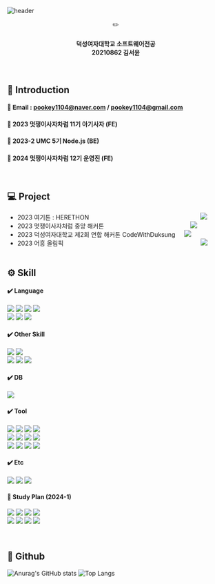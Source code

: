 
![header](https://capsule-render.vercel.app/api?type=waving&color=0:dfd3e4,100:9fd7d3&height=200&section=header&text=SeoYoon's%20Github&fontSize=45&fontAlign=26&fontAlignY=36)

<div align="center">
✏️<br>
<h4>덕성여자대학교 소프트웨어전공<br>
20210862 김서윤</h4>
</div>
<br>

## 📒 Introduction
#### 📌 Email : pookey1104@naver.com / pookey1104@gmail.com
#### 📌 2023 멋쟁이사자차럼 11기 아기사자 (FE)
#### 📌 2023-2 UMC 5기 Node.js (BE)
#### 📌 2024 멋쟁이사자차럼 12기 운영진 (FE)
<br>

## 💻 Project
- 2023 여기톤 : HERETHON⠀⠀⠀⠀⠀⠀⠀⠀⠀⠀⠀⠀⠀⠀⠀⠀⠀ ⠀⠀⠀ ⠀⠀     ⠀⠀<a href="https://github.com/pookey1104/Herethon-1.git"><img src="https://img.shields.io/badge/ANDO-1C4747?style=badge&logo=github&logoColor=white"></a>
- 2023 멋쟁이사자처럼 중앙 해커톤⠀⠀⠀⠀⠀⠀⠀⠀⠀ ⠀ ⠀ ⠀⠀⠀⠀⠀⠀  ⠀<a href="https://github.com/pookey1104/Savior.git"><img src="https://img.shields.io/badge/Savior-412E27?style=badge&logo=github&logoColor=white"></a>
- 2023 덕성여자대학교 제2회 연합 해커톤 CodeWithDuksung⠀⠀<a href="https://github.com/pookey1104/2023-CodeWithDS-04.git"><img src="https://img.shields.io/badge/졸업을도와조-8F183E?style=badge&logo=github&logoColor=white"></a>
- 2023 어흥 올림픽⠀⠀⠀⠀⠀⠀⠀⠀⠀⠀⠀⠀⠀⠀⠀⠀ ⠀ ⠀ ⠀ ⠀ ⠀ ⠀⠀⠀ ⠀⠀     ⠀⠀<a href="https://github.com/pookey1104/AHEUNGTHON_Team_5.git"><img src="https://img.shields.io/badge/Teaming-297FFF?style=badge&logo=github&logoColor=white"></a>
<br> <br>

## ⚙️ Skill
#### ✔️ Language
<img src="https://img.shields.io/badge/c-A8B9CC?style=for-the-badge&logo=c&logoColor=white"> <img src="https://img.shields.io/badge/c++-00599C?style=for-the-badge&logo=c%2B%2B&logoColor=white"> <img src="https://img.shields.io/badge/python-3776AB?style=for-the-badge&logo=python&logoColor=white"> <img src="https://img.shields.io/badge/java-007396?style=for-the-badge&logo=java&logoColor=white"> <br>
<img src="https://img.shields.io/badge/html5-E34F26?style=for-the-badge&logo=html5&logoColor=white"> <img src="https://img.shields.io/badge/css3-1572B6?style=for-the-badge&logo=css3&logoColor=white"> <img src="https://img.shields.io/badge/javascript-F7DF1E?style=for-the-badge&logo=javascript&logoColor=black"> 
<br>

#### ✔️ Other Skill
<img src="https://img.shields.io/badge/react-61DAFB?style=for-the-badge&logo=react&logoColor=white"> <img src="https://img.shields.io/badge/node.js-339933?style=for-the-badge&logo=nodedotjs&logoColor=white"> <br> <img src="https://img.shields.io/badge/jsp-2C2255?style=for-the-badge&logo=jsp&logoColor=white"> <img src="https://img.shields.io/badge/jquery-0769AD?style=for-the-badge&logo=jquery&logoColor=white"> <img src="https://img.shields.io/badge/django-092E20?style=for-the-badge&logo=django&logoColor=white">
<br>

#### ✔️ DB
<img src="https://img.shields.io/badge/mysql-4479A1?style=for-the-badge&logo=mysql&logoColor=white"> 

#### ✔️ Tool
<img src="https://img.shields.io/badge/VS Code-007ACC?style=for-the-badge&logo=visualstudiocode&logoColor=white"> <img src="https://img.shields.io/badge/visual studio-5C2D91?style=for-the-badge&logo=visualstudio&logoColor=white"> <img src="https://img.shields.io/badge/eclipse-2C2255?style=for-the-badge&logo=eclipseide&logoColor=white"> <img src="https://img.shields.io/badge/linux-FCC624?style=for-the-badge&logo=linux&logoColor=black"> <br>
<img src="https://img.shields.io/badge/pycharm-000000?style=for-the-badge&logo=pycharm&logoColor=white"> <img src="https://img.shields.io/badge/anaconda-44A833?style=for-the-badge&logo=anaconda&logoColor=white"> <img src="https://img.shields.io/badge/jupyter-F37626?style=for-the-badge&logo=jupyter&logoColor=white"> <img src="https://img.shields.io/badge/vmware-607078?style=for-the-badge&logo=vmware&logoColor=white"> <br>
 <img src="https://img.shields.io/badge/android studio-3DDC84?style=for-the-badge&logo=androidstudio&logoColor=white"> <img src="https://img.shields.io/badge/github-181717?style=for-the-badge&logo=github&logoColor=white"> <img src="https://img.shields.io/badge/git-F05032?style=for-the-badge&logo=git&logoColor=white"> <img src="https://img.shields.io/badge/figma-F24E1E?style=for-the-badge&logo=figma&logoColor=white">
<br>

#### ✔️ Etc
<a href="https://upbeat-brand-98c.notion.site/Portfolio-75823044eb224815aa777d6dd8805290?pvs=4"><img src="https://img.shields.io/badge/notion-000000?style=for-the-badge&logo=notion&logoColor=white"></a> <img src="https://img.shields.io/badge/discord-5865F2?style=for-the-badge&logo=discord&logoColor=white"> <a href="https://www.instagram.com/may_020503/"><img src="https://img.shields.io/badge/instagram-E4405F?style=for-the-badge&logo=instagram&logoColor=white"></a>
<br>

#### 🌱 Study Plan (2024-1)
<img src="https://img.shields.io/badge/vuejs-%2335495e.svg?style=for-the-badge&logo=vuedotjs&logoColor=%234FC08D"> <img src="https://img.shields.io/badge/threejs-black?style=for-the-badge&logo=three.js&logoColor=white"> <img src="https://img.shields.io/badge/SASS-hotpink.svg?style=for-the-badge&logo=SASS&logoColor=white"> <img src="https://img.shields.io/badge/tailwindcss-%2338B2AC.svg?style=for-the-badge&logo=tailwind-css&logoColor=white"> <br>
<img src="https://img.shields.io/badge/typescript-3178C6?style=for-the-badge&logo=typescript&logoColor=white"> <img src="https://img.shields.io/badge/kotlin-%237F52FF.svg?style=for-the-badge&logo=kotlin&logoColor=white"> <img src="https://img.shields.io/badge/firebase-%23039BE5.svg?style=for-the-badge&logo=firebase"> <img src="https://img.shields.io/badge/json-000000?style=for-the-badge&logo=json&logoColor=white">
<br>

<br>

## 💬 Github
![Anurag's GitHub stats](https://github-readme-stats.vercel.app/api?username=pookey1104&show_icons=true&theme=buefy)
![Top Langs](https://github-readme-stats.vercel.app/api/top-langs/?username=pookey1104&layout=compact&theme=buefy)
